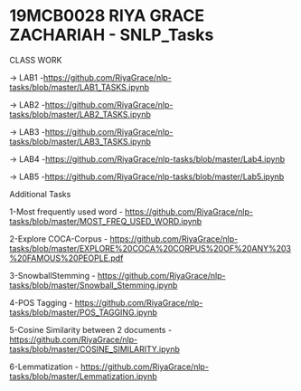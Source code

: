 # 19MCB0028 RIYA GRACE ZACHARIAH - SNLP_Tasks

CLASS WORK
 
 -> LAB1 -https://github.com/RiyaGrace/nlp-tasks/blob/master/LAB1_TASKS.ipynb
 
 -> LAB2 -https://github.com/RiyaGrace/nlp-tasks/blob/master/LAB2_TASKS.ipynb

 -> LAB3 -https://github.com/RiyaGrace/nlp-tasks/blob/master/LAB3_TASKS.ipynb
 
 -> LAB4 -https://github.com/RiyaGrace/nlp-tasks/blob/master/Lab4.ipynb
 
 -> LAB5 -https://github.com/RiyaGrace/nlp-tasks/blob/master/Lab5.ipynb
 
Additional Tasks

1-Most frequently used word - https://github.com/RiyaGrace/nlp-tasks/blob/master/MOST_FREQ_USED_WORD.ipynb

2-Explore COCA-Corpus       - https://github.com/RiyaGrace/nlp-tasks/blob/master/EXPLORE%20COCA%20CORPUS%20OF%20ANY%203%20FAMOUS%20PEOPLE.pdf

3-SnowballStemming           - https://github.com/RiyaGrace/nlp-tasks/blob/master/Snowball_Stemming.ipynb

4-POS Tagging                - https://github.com/RiyaGrace/nlp-tasks/blob/master/POS_TAGGING.ipynb

5-Cosine Similarity between 2 documents - https://github.com/RiyaGrace/nlp-tasks/blob/master/COSINE_SIMILARITY.ipynb

6-Lemmatization              - https://github.com/RiyaGrace/nlp-tasks/blob/master/Lemmatization.ipynb
